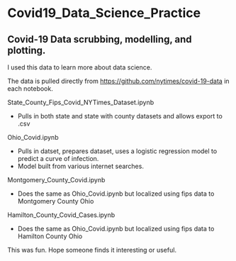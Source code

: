 # Covid19_Data_Science_Practice
Covid-19 Data scrubbing, modelling, and plotting.
---

I used this data to learn more about data science.

The data is pulled directly from https://github.com/nytimes/covid-19-data in each notebook.

State_County_Fips_Covid_NYTimes_Dataset.ipynb
 - Pulls in both state and state with county datasets and allows export to .csv

Ohio_Covid.ipynb
 - Pulls in datset, prepares dataset, uses a logistic regression model to predict a curve of infection. 
  - Model built from various internet searches.

Montgomery_County_Covid.ipynb
 - Does the same as Ohio_Covid.ipynb but localized using fips data to Montgomery County Ohio

Hamilton_County_Covid_Cases.ipynb
 - Does the same as Ohio_Covid.ipynb but localized using fips data to Hamilton County Ohio


This was fun. Hope someone finds it interesting or useful.